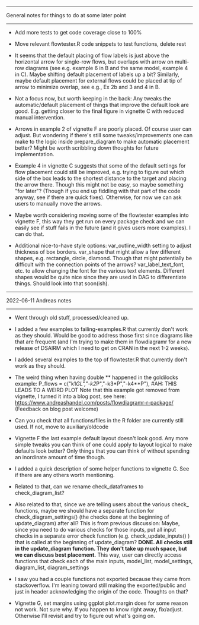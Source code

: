 ****************************
General notes for things to do at some later point
****************************

* Add more tests to get code coverage close to 100% 

* Move relevant flowtester.R code snippets to test functions, delete rest

* It seems that the default placing of flow labels is just above the horizontal arrow for single-row flows, but overlaps with arrow on multi-row diagrams (see e.g. example 6 in B and the same model, example 4 in C). Maybe shifting default placement of labels up a bit? Similarly, maybe default placement for external flows could be placed at tip of arrow to minimize overlap, see e.g., Ex 2b and 3 and 4 in B. 

* Not a focus now, but worth keeping in the back: Any tweaks the automatic/default placement of things that improve the default look are good. E.g. getting closer to the final figure in vignette C with reduced manual intervention.

* Arrows in example 2 of vignette F are poorly placed. Of course user can adjust. But wondering if there's still some tweaks/improvements one can make to the logic inside prepare_diagram to make automatic placement better? Might be worth scribbling down thoughts for future 
implementation.

* Example 4 in vignette C suggests that some of the default settings for flow placement could still be improved, e.g. trying to figure out which side of the box leads to the shortest distance to the target and placing the arrow there. Though this might not be easy, so maybe something "for later"? (Though if you end up fiddling with that part of the code anyway, see if there are quick fixes). Otherwise, for now we can ask users to manually move the arrows.

* Maybe worth considering moving some of the flowtester examples into vignette F, this way they get run on every package check and we can easily see if stuff fails in the future (and it gives users more examples). I can do that.

* Additional nice-to-have style options: var_outline_width setting to adjust thickness of box borders. var_shape that might allow a few different shapes, e.g. rectangle, circle, diamond. Though that might potentially be difficult with the connection points of the arrows? var_label_text_font, etc. to allow changing the font for the various text elements. Different shapes would be quite nice since they are used in DAG to differentiate things. Should look into that soon(ish).



****************************
2022-06-11 Andreas notes
****************************

* Went through old stuff, processed/cleaned up.

* I added a few examples to failing-examples.R that currently don't work as they should. Would be good to address those first since diagrams like that are frequent (and I'm trying to make them in flowdiagramr for a new release of DSAIRM which I need to get on CRAN in the next 1-2 weeks).

* I added several examples to the top of flowtester.R that currently don't work as they should.

* The weird thing when having double ** happened in the goldilocks example:
P_flows = c("k1*GL","-k2*P","-k3*P","-k4**P"), #AH: THIS LEADS TO A WEIRD PLOT
Note that this example got removed from vignette, I turned it into a blog post, see here:
https://www.andreashandel.com/posts/flowdiagramr-r-package/
(Feedback on blog post welcome)

* Can you check that all functions/files in the R folder are currently still used. If not, move to auxiliary/oldcode

* Vignette F the last example default layout doesn't look good. Any more simple tweaks you can think of one could apply to layout logical to make defaults look better? Only things that you can think of without spending an inordinate amount of time though.

* I added a quick description of some helper functions to vignette G. See if there are any others worth mentioning. 
* Related to that, can we rename check_dataframes to check_diagram_list?
* Also related to that, since we are telling users about the various check_ functions, maybe we should have a separate function for check_diagram_settings() (the checks done at the beginning of update_diagram) after all? 
This is from previous discussion: Maybe, since you need to do various checks for those inputs, put all input checks in a separate error check function (e.g. check_update_inputs() ) that is called at the beginning of update_diagram? **DONE. All checks still in the update_diagram function. They don't take up much space, but we can discuss best placement.**
This way, user can directly access functions that check each of the main inputs, model_list, model_settings, diagram_list, diagram_settings

* I saw you had a couple functions not exported because they came from stackoverflow. I'm leaning toward still making the exported/public and just in header acknowledging the origin of the code. Thoughts on that?

* Vignette G, set margins using ggplot plot.margin does for some reason not work. Not sure why. If you happen to know right away, fix/adjust. Otherwise I'll revisit and try to figure out what's going on.



